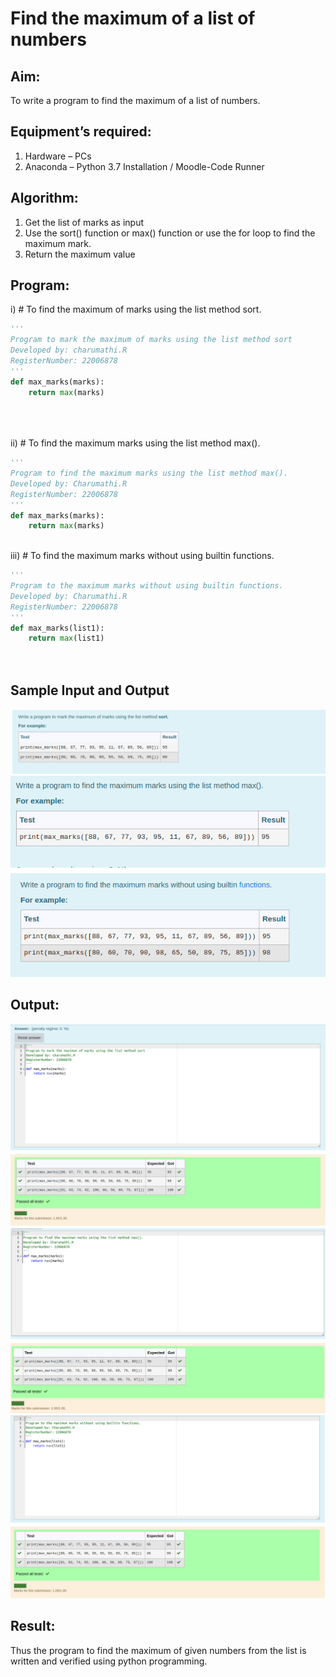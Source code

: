 # Find the maximum of a list of numbers
## Aim:
To write a program to find the maximum of a list of numbers.
## Equipment’s required:
1.	Hardware – PCs
2.	Anaconda – Python 3.7 Installation / Moodle-Code Runner
## Algorithm:
1.	Get the list of marks as input
2.	Use the sort() function or max() function or use the for loop to find the maximum mark.
3.	Return the maximum value
## Program:

i)	# To find the maximum of marks using the list method sort.
```Python
''' 
Program to mark the maximum of marks using the list method sort
Developed by: charumathi.R 
RegisterNumber: 22006878 
'''
def max_marks(marks):
    return max(marks)





```

ii)	# To find the maximum marks using the list method max().
```Python
''' 
Program to find the maximum marks using the list method max().
Developed by: Charumathi.R
RegisterNumber: 22006878
'''
def max_marks(marks):
    return max(marks)



```

iii) # To find the maximum marks without using builtin functions.
```Python
''' 
Program to the maximum marks without using builtin functions.
Developed by: Charumathi.R
RegisterNumber: 22006878
'''
def max_marks(list1):
    return max(list1)




```
## Sample Input and Output
![OUTPUT](./findmax4.png)
![OUTPUT](./findmax5.png)
![OUTPUT](./findmax6.png)
## Output:
![OUTPUT](./findmax1.png)
![OUTPUT](./findmax2.png)
![OUTPUT](./findmax3.png)

## Result:
Thus the program to find the maximum of given numbers from the list is written and verified using python programming.